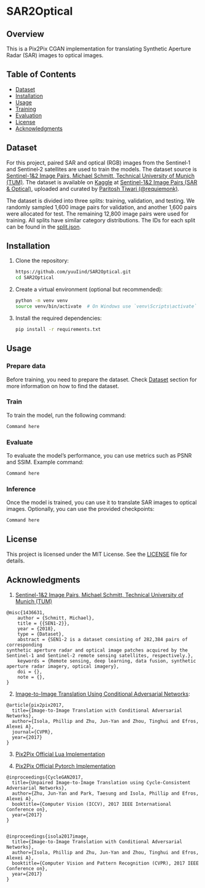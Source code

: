 # SAR2Optical

## Overview

This is a Pix2Pix CGAN implementation for translating Synthetic Aperture Radar (SAR) images to optical images.

## Table of Contents

- [Dataset](#dataset)
- [Installation](#installation)
- [Usage](#usage)
- [Training](#training)
- [Evaluation](#evaluation)
- [License](#license)
- [Acknowledgments](#acknowledgments)


## Dataset

For this project, paired SAR and optical (RGB) images from the Sentinel‑1 and Sentinel‑2 satellites are used to train the models. The dataset source is [Sentinel-1&2 Image Pairs, Michael Schmitt, Technical University of Munich (TUM)](https://mediatum.ub.tum.de/1436631).  The dataset is available on [Kaggle](https://www.kaggle.com/) at [Sentinel-1&2 Image Pairs (SAR & Optical)](https://www.kaggle.com/datasets/requiemonk/sentinel12-image-pairs-segregated-by-terrain), uploaded and curated by [Paritosh Tiwari (@requiemonk)](https://www.kaggle.com/requiemonk).

The dataset is divided into three splits: training, validation, and testing. We randomly sampled 1,600 image pairs for validation, and another 1,600 pairs were allocated for test. The remaining 12,800 image pairs were used for training. All splits have similar category distributions. The IDs for each split can be found in the [split.json](/data/split.json).

## Installation

1. Clone the repository:

   ```bash
   https://github.com/yuuIind/SAR2Optical.git
   cd SAR2Optical
   ```
2. Create a virtual environment (optional but recommended):
   ```bash
   python -m venv venv
   source venv/bin/activate  # On Windows use `venv\Scripts\activate`
   ```
3. Install the required dependencies:
   ```bash
   pip install -r requirements.txt
   ```

## Usage

### Prepare data
Before training, you need to prepare the dataset. Check [Dataset](#dataset) section for more information on how to find the dataset.

### Train
To train the model, run the following command:
   ```bash
   Command here
   ```

### Evaluate
To evaluate the model’s performance, you can use metrics such as PSNR and SSIM. Example command:
   ```bash
   Command here
   ```

### Inference
Once the model is trained, you can use it to translate SAR images to optical images. Optionally, you can use the provided checkpoints:
   ```bash
   Command here
   ```

## License

This project is licensed under the MIT License. See the [LICENSE](LICENSE) file for details.

## Acknowledgments

1. [Sentinel-1&2 Image Pairs, Michael Schmitt, Technical University of Munich (TUM)](https://mediatum.ub.tum.de/1436631) 

```
@misc{1436631,
	author = {Schmitt, Michael},
	title = {{SEN1-2}},
	year = {2018},
	type = {Dataset},
	abstract = {SEN1-2 is a dataset consisting of 282,384 pairs of corresponding
synthetic aperture radar and optical image patches acquired by the Sentinel-1 and Sentinel-2 remote sensing satellites, respectively.},
	keywords = {Remote sensing, deep learning, data fusion, synthetic aperture radar imagery, optical imagery},
	doi = {},
	note = {},
}
```
2. [Image-to-Image Translation Using Conditional Adversarial Networks](https://arxiv.org/pdf/1611.07004v1):

```
@article{pix2pix2017,
  title={Image-to-Image Translation with Conditional Adversarial Networks},
  author={Isola, Phillip and Zhu, Jun-Yan and Zhou, Tinghui and Efros, Alexei A},
  journal={CVPR},
  year={2017}
}
```
3. [Pix2Pix Official Lua Implementation](https://github.com/phillipi/pix2pix)

4. [Pix2Pix Official Pytorch Implementation](https://github.com/junyanz/pytorch-CycleGAN-and-pix2pix)

```
@inproceedings{CycleGAN2017,
  title={Unpaired Image-to-Image Translation using Cycle-Consistent Adversarial Networks},
  author={Zhu, Jun-Yan and Park, Taesung and Isola, Phillip and Efros, Alexei A},
  booktitle={Computer Vision (ICCV), 2017 IEEE International Conference on},
  year={2017}
}


@inproceedings{isola2017image,
  title={Image-to-Image Translation with Conditional Adversarial Networks},
  author={Isola, Phillip and Zhu, Jun-Yan and Zhou, Tinghui and Efros, Alexei A},
  booktitle={Computer Vision and Pattern Recognition (CVPR), 2017 IEEE Conference on},
  year={2017}
}

```
